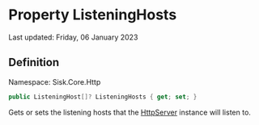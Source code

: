 # Property ListeningHosts
Last updated: Friday, 06 January 2023

## Definition
Namespace: Sisk.Core.Http

```csharp
public ListeningHost[]? ListeningHosts { get; set; }
```

Gets or sets the listening hosts that the [HttpServer](/spec/Sisk/Core/Http/HttpServer) instance will listen to.

